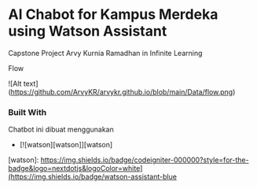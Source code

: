 # AI Chabot for Kampus Merdeka using Watson Assistant
Capstone Project Arvy Kurnia Ramadhan in Infinite Learning

Flow

![Alt text] (https://github.com/ArvyKR/arvykr.github.io/blob/main/Data/flow.png)


### Built With

Chatbot ini dibuat menggunakan

* [![watson][watson]][watson]


[watson]: https://img.shields.io/badge/codeigniter-000000?style=for-the-badge&logo=nextdotjs&logoColor=white](https://img.shields.io/badge/watson-assistant-blue
